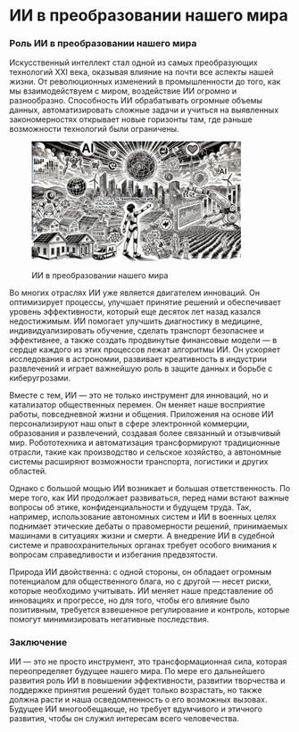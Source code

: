 # ИИ в преобразовании нашего мира

### Роль ИИ в преобразовании нашего мира

Искусственный интеллект стал одной из самых преобразующих технологий XXI века, оказывая влияние на почти все аспекты нашей жизни. От революционных изменений в промышленности до того, как мы взаимодействуем с миром, воздействие ИИ огромно и разнообразно. Способность ИИ обрабатывать огромные объемы данных, автоматизировать сложные задачи и учиться на выявленных закономерностях открывает новые горизонты там, где раньше возможности технологий были ограничены.

<div align="left">

<figure><img src="../../.gitbook/assets/image (26).png" alt="" width="375"><figcaption><p>ИИ в преобразовании нашего мира</p></figcaption></figure>

</div>

Во многих отраслях ИИ уже является двигателем инноваций. Он оптимизирует процессы, улучшает принятие решений и обеспечивает уровень эффективности, который еще десяток лет назад казался недостижимым. ИИ помогает улучшить диагностику в медицине, индивидуализировать обучение, сделать транспорт безопаснее и эффективнее, а также создать продвинутые финансовые модели — в сердце каждого из этих процессов лежат алгоритмы ИИ. Он ускоряет исследования в астрономии, развивает креативность в индустрии развлечений и играет важнейшую роль в защите данных и борьбе с киберугрозами.

Вместе с тем, ИИ — это не только инструмент для инноваций, но и катализатор общественных перемен. Он меняет наше восприятие работы, повседневной жизни и общения. Приложения на основе ИИ персонализируют наш опыт в сфере электронной коммерции, образования и развлечений, создавая более связанный и отзывчивый мир. Робототехника и автоматизация трансформируют традиционные отрасли, такие как производство и сельское хозяйство, а автономные системы расширяют возможности транспорта, логистики и других областей.

Однако с большой мощью ИИ возникает и большая ответственность. По мере того, как ИИ продолжает развиваться, перед нами встают важные вопросы об этике, конфиденциальности и будущем труда. Так, например, использование автономных систем и ИИ в военных целях поднимает этические дебаты о правомерности решений, принимаемых машинами в ситуациях жизни и смерти. А внедрение ИИ в судебной системе и правоохранительных органах требует особого внимания к вопросам справедливости и избегания предвзятости.

Природа ИИ двойственна: с одной стороны, он обладает огромным потенциалом для общественного блага, но с другой — несет риски, которые необходимо учитывать. ИИ меняет наше представление об инновациях и прогрессе, но для того, чтобы его влияние было позитивным, требуется взвешенное регулирование и контроль, которые помогут минимизировать негативные последствия.

### Заключение

ИИ — это не просто инструмент, это трансформационная сила, которая переопределяет будущее нашего мира. По мере его дальнейшего развития роль ИИ в повышении эффективности, развитии творчества и поддержке принятия решений будет только возрастать, но также должна расти и наша осведомленность о его возможных вызовах. Будущее ИИ многообещающе, но требует вдумчивого и этичного развития, чтобы он служил интересам всего человечества.
